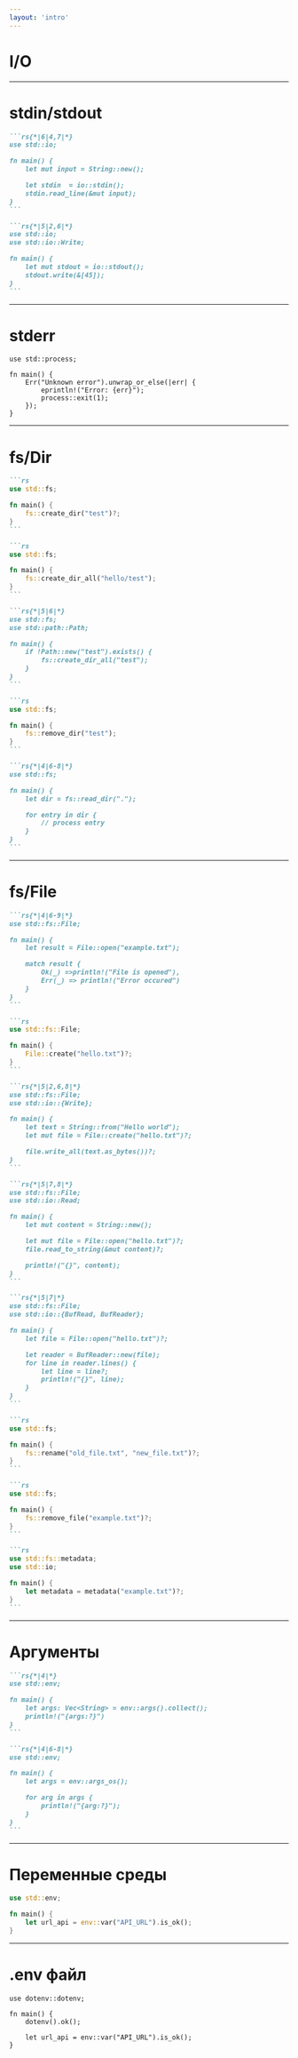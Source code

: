 ```yaml
---
layout: 'intro'
---
```


# I/O

---

# stdin/stdout

````md magic-move
```rs{*|6|4,7|*}
use std::io;

fn main() {
    let mut input = String::new();

    let stdin  = io::stdin();
    stdin.read_line(&mut input);
}
```

```rs{*|5|2,6|*}
use std::io;
use std::io::Write;

fn main() {
    let mut stdout = io::stdout();
    stdout.write(&[45]);
}
```
````

---

# stderr

```rs{*|4|5|*}
use std::process;

fn main() {
    Err("Unknown error").unwrap_or_else(|err| {
        eprintln!("Error: {err}");
        process::exit(1);
    });
}
```

---

# fs/Dir

````md magic-move
```rs
use std::fs;

fn main() {
    fs::create_dir("test")?;
}
```

```rs
use std::fs;

fn main() {
    fs::create_dir_all("hello/test");
}
```

```rs{*|5|6|*}
use std::fs;
use std::path::Path;

fn main() {
    if !Path::new("test").exists() {
        fs::create_dir_all("test");
    }
}
```

```rs
use std::fs;

fn main() {
    fs::remove_dir("test");
}
```

```rs{*|4|6-8|*}
use std::fs;

fn main() {
    let dir = fs::read_dir(".");

    for entry in dir {
        // process entry
    }
}
```
````

---

# fs/File

````md magic-move
```rs{*|4|6-9|*}
use std::fs::File;

fn main() {
    let result = File::open("example.txt");

    match result {
        Ok(_) =>println!("File is opened"),
        Err(_) => println!("Error occured")
    }
}
```

```rs
use std::fs::File;

fn main() {
    File::create("hello.txt")?;
}
```

```rs{*|5|2,6,8|*}
use std::fs::File;
use std::io::{Write};

fn main() {
    let text = String::from("Hello world");
    let mut file = File::create("hello.txt")?;

    file.write_all(text.as_bytes())?;
}
```

```rs{*|5|7,8|*}
use std::fs::File;
use std::io::Read;

fn main() {
    let mut content = String::new();

    let mut file = File::open("hello.txt")?;
    file.read_to_string(&mut content)?;

    println!("{}", content);
}
```

```rs{*|5|7|*}
use std::fs::File;
use std::io::{BufRead, BufReader};

fn main() {
    let file = File::open("hello.txt")?;

    let reader = BufReader::new(file);
    for line in reader.lines() {
        let line = line?;
        println!("{}", line);
    }
}
```

```rs
use std::fs;

fn main() {
    fs::rename("old_file.txt", "new_file.txt")?;
}
```

```rs
use std::fs;

fn main() {
    fs::remove_file("example.txt")?;
}
```

```rs
use std::fs::metadata;
use std::io;

fn main() {
    let metadata = metadata("example.txt")?;
}
```
````

---

# Аргументы

````md magic-move
```rs{*|4|*}
use std::env;

fn main() {
    let args: Vec<String> = env::args().collect();
    println!("{args:?}")
}
```

```rs{*|4|6-8|*}
use std::env;

fn main() {
    let args = env::args_os();

    for arg in args {
        println!("{arg:?}");
    }
}
```
````

---

# Переменные среды

```rs
use std::env;

fn main() {
    let url_api = env::var("API_URL").is_ok();
}
```

---

# .env файл

```rs{*|1|4|*}
use dotenv::dotenv;

fn main() {
    dotenv().ok();

    let url_api = env::var("API_URL").is_ok();
}
```
